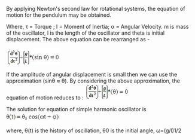 By applying Newton's second law for rotational systems, the equation of motion for the pendulum may be obtained.


Where, τ = Torque ; I = Moment of Inertia; α = Angular Velocity. m is mass of the oscillator, l is the length of the oscillator and theta is initial displacement. The above equation can be rearranged as -

<img src="images/eq2.JPG"> 
 

If the amplitude of angular displacement is small then we can use the approximation (sinθ ≈ θ). By considering the above approximation, the equation of motion reduces to :
<img src="images/eq3.JPG">
 

The solution for equation of simple harmonic oscillator is
<img src="images/eq4.JPG">
 

where, θ(t) is the history of oscillation, θ0 is the initial angle, ω=(g/l)1/2
